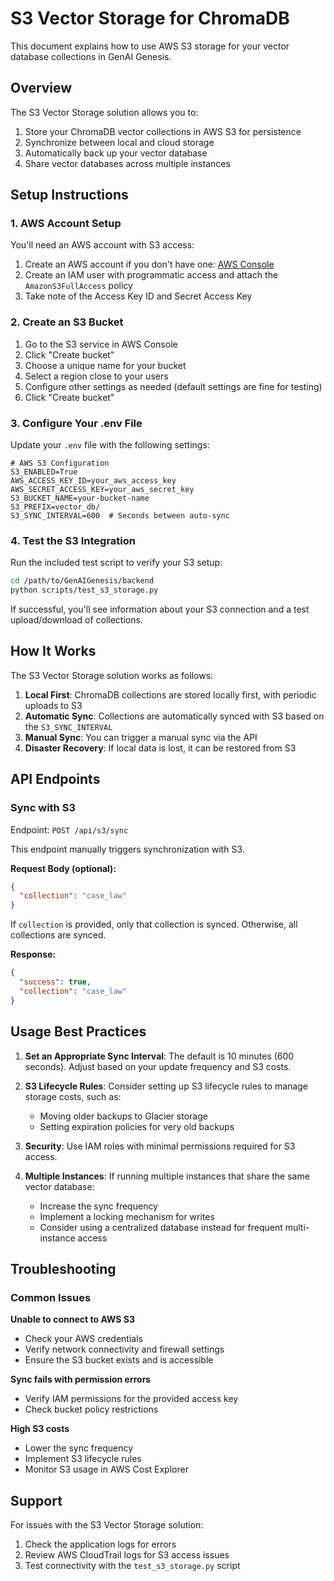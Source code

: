# S3 Vector Storage for ChromaDB

This document explains how to use AWS S3 storage for your vector database collections in GenAI Genesis.

## Overview

The S3 Vector Storage solution allows you to:

1. Store your ChromaDB vector collections in AWS S3 for persistence
2. Synchronize between local and cloud storage
3. Automatically back up your vector database
4. Share vector databases across multiple instances

## Setup Instructions

### 1. AWS Account Setup

You'll need an AWS account with S3 access:

1. Create an AWS account if you don't have one: [AWS Console](https://aws.amazon.com/console/)
2. Create an IAM user with programmatic access and attach the `AmazonS3FullAccess` policy
3. Take note of the Access Key ID and Secret Access Key

### 2. Create an S3 Bucket

1. Go to the S3 service in AWS Console
2. Click "Create bucket"
3. Choose a unique name for your bucket
4. Select a region close to your users
5. Configure other settings as needed (default settings are fine for testing)
6. Click "Create bucket"

### 3. Configure Your .env File

Update your `.env` file with the following settings:

```
# AWS S3 Configuration
S3_ENABLED=True
AWS_ACCESS_KEY_ID=your_aws_access_key
AWS_SECRET_ACCESS_KEY=your_aws_secret_key
S3_BUCKET_NAME=your-bucket-name
S3_PREFIX=vector_db/
S3_SYNC_INTERVAL=600  # Seconds between auto-sync
```

### 4. Test the S3 Integration

Run the included test script to verify your S3 setup:

```bash
cd /path/to/GenAIGenesis/backend
python scripts/test_s3_storage.py
```

If successful, you'll see information about your S3 connection and a test upload/download of collections.

## How It Works

The S3 Vector Storage solution works as follows:

1. **Local First**: ChromaDB collections are stored locally first, with periodic uploads to S3
2. **Automatic Sync**: Collections are automatically synced with S3 based on the `S3_SYNC_INTERVAL`
3. **Manual Sync**: You can trigger a manual sync via the API
4. **Disaster Recovery**: If local data is lost, it can be restored from S3

## API Endpoints

### Sync with S3

Endpoint: `POST /api/s3/sync`

This endpoint manually triggers synchronization with S3.

**Request Body (optional):**
```json
{
  "collection": "case_law"
}
```

If `collection` is provided, only that collection is synced. Otherwise, all collections are synced.

**Response:**
```json
{
  "success": true,
  "collection": "case_law"
}
```

## Usage Best Practices

1. **Set an Appropriate Sync Interval**: The default is 10 minutes (600 seconds). Adjust based on your update frequency and S3 costs.

2. **S3 Lifecycle Rules**: Consider setting up S3 lifecycle rules to manage storage costs, such as:
   - Moving older backups to Glacier storage
   - Setting expiration policies for very old backups

3. **Security**: Use IAM roles with minimal permissions required for S3 access.

4. **Multiple Instances**: If running multiple instances that share the same vector database:
   - Increase the sync frequency
   - Implement a locking mechanism for writes
   - Consider using a centralized database instead for frequent multi-instance access

## Troubleshooting

### Common Issues

**Unable to connect to AWS S3**
- Check your AWS credentials
- Verify network connectivity and firewall settings
- Ensure the S3 bucket exists and is accessible

**Sync fails with permission errors**
- Verify IAM permissions for the provided access key
- Check bucket policy restrictions

**High S3 costs**
- Lower the sync frequency
- Implement S3 lifecycle rules
- Monitor S3 usage in AWS Cost Explorer

## Support

For issues with the S3 Vector Storage solution:
1. Check the application logs for errors
2. Review AWS CloudTrail logs for S3 access issues
3. Test connectivity with the `test_s3_storage.py` script 